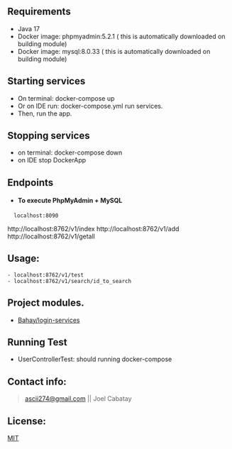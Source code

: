 ## Requirements

- Java 17
- Docker image: phpmyadmin:5.2.1 ( this is automatically downloaded on building module)
- Docker image: mysql:8.0.33 ( this is automatically downloaded on building module)

## Starting services

* On terminal: docker-compose up
* Or on IDE run: docker-compose.yml run services.
* Then, run the app.

## Stopping services
* on terminal: docker-compose down
* on IDE stop DockerApp


## Endpoints
- #### To execute PhpMyAdmin + MySQL
```
  localhost:8090
```
http://localhost:8762/v1/index
http://localhost:8762/v1/add
http://localhost:8762/v1/getall

## Usage:
```
- localhost:8762/v1/test
- localhost:8762/v1/search/id_to_search
```
## Project modules.
* [Bahay/login-services](Bahay-login-services/README.md)<br>


## Running Test
- UserControllerTest: should running docker-compose

## Contact info:

> ascii274@gmail.com || Joel Cabatay

## License:

[MIT](https://opensource.org/licenses/MIT)